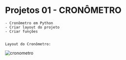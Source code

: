 # Projetos 01 - CRONÔMETRO 

    - Cronômetro em Python
    - Criar layout do projeto
    - Criar funções


    Layout do Cronômetro:


![cronometro](https://user-images.githubusercontent.com/43301551/215276827-47b7c0b9-9505-45bd-8096-2edc4fa65a2d.png)

